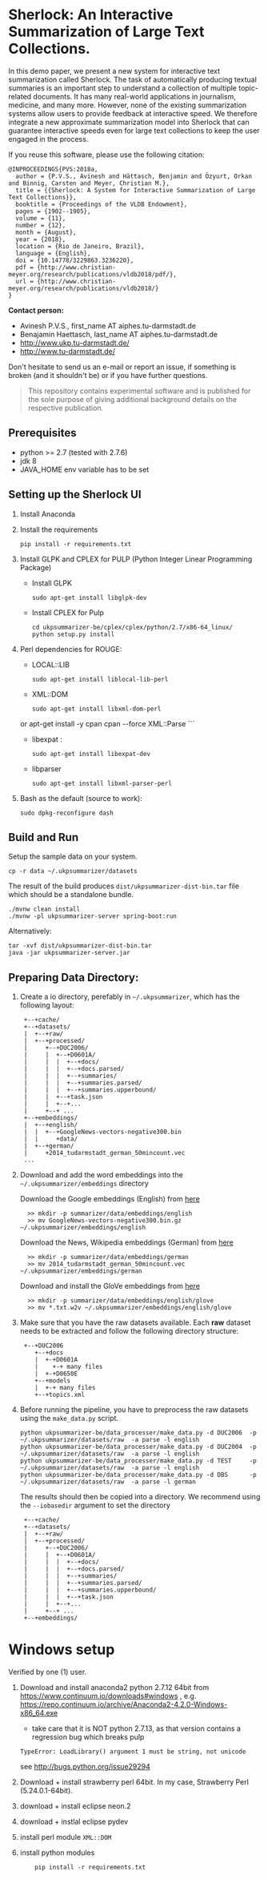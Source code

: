 # Sherlock: An Interactive Summarization of Large Text Collections.

In this demo paper, we present a new system for interactive text summarization called Sherlock. The task of automatically producing textual summaries is an important step to understand a collection of multiple topic-related documents. It has many real-world applications in journalism, medicine, and many more. However, none of the existing summarization systems allow users to provide feedback at interactive speed. We therefore integrate a new approximate summarization model into Sherlock that can guarantee interactive speeds even for large text collections to keep the user engaged in the process.

If you reuse this software, please use the following citation:

```
@INPROCEEDINGS{PVS:2018a, 
  author = {P.V.S., Avinesh and Hättasch, Benjamin and Özyurt, Orkan and Binnig, Carsten and Meyer, Christian M.}, 
  title = {{Sherlock: A System for Interactive Summarization of Large Text Collections}}, 
  booktitle = {Proceedings of the VLDB Endowment}, 
  pages = {1902--1905}, 
  volume = {11}, 
  number = {12}, 
  month = {August}, 
  year = {2018}, 
  location = {Rio de Janeiro, Brazil}, 
  language = {English}, 
  doi = {10.14778/3229863.3236220}, 
  pdf = {http://www.christian-meyer.org/research/publications/vldb2018/pdf/}, 
  url = {http://www.christian-meyer.org/research/publications/vldb2018/} 
} 
```

**Contact person:**
* Avinesh P.V.S., first_name AT aiphes.tu-darmstadt.de
* Benajamin Haettasch, last_name AT aiphes.tu-darmstadt.de
* http://www.ukp.tu-darmstadt.de/
* http://www.tu-darmstadt.de/

Don't hesitate to send us an e-mail or report an issue, if something is broken (and it shouldn't be) or if you have further questions.

> This repository contains experimental software and is published for the sole purpose of giving additional background details on the respective publication.


Prerequisites
-------------

* python >= 2.7 (tested with 2.7.6)
* jdk 8
* JAVA_HOME env variable has to be set

## Setting up the Sherlock UI 

1. Install Anaconda

2. Install the requirements
    ```
    pip install -r requirements.txt
    ```
    
3. Install GLPK and CPLEX for PULP (Python Integer Linear Programming Package)
    - Install GLPK
        ```
        sudo apt-get install libglpk-dev
        ```
    - Install CPLEX for Pulp
        ```
        cd ukpsummarizer-be/cplex/cplex/python/2.7/x86-64_linux/
        python setup.py install 
        ```
4. Perl dependencies for ROUGE:
    - LOCAL::LIB 
        ```
        sudo apt-get install liblocal-lib-perl
        ``` 
    - XML::DOM 
        ``` 
        sudo apt-get install libxml-dom-perl
	or
	apt-get install -y cpan
	cpan --force XML::Parse
        ```
    - libexpat :
        ``` 
        sudo apt-get install libexpat-dev
        ```
    - libparser
        ``` 
        sudo apt-get install libxml-parser-perl
        ```

5. Bash as the default (source to work):
    ```
    sudo dpkg-reconfigure dash
    ```
    

Build and Run
-------------

Setup the sample data on your system.
```
cp -r data ~/.ukpsummarizer/datasets
```

The result of the build produces `dist/ukpsummarizer-dist-bin.tar` file which should be a standalone bundle.
```
./mvnw clean install
./mvnw -pl ukpsummarizer-server spring-boot:run
```
Alternatively:
```
tar -xvf dist/ukpsummarizer-dist-bin.tar
java -jar ukpsummarizer-server.jar
```  


Preparing Data Directory:
------------------------
1. Create a io directory, perefably in `~/.ukpsummarizer`, which has the following layout:

        +--+cache/
        +--+datasets/
        |  +--+raw/
        |  +--+processed/
        |     +--+DUC2006/
        |     |  +--+D0601A/
        |     |  |  +--+docs/
        |     |  |  +--+docs.parsed/
        |     |  |  +--+summaries/
        |     |  |  +--+summaries.parsed/
        |     |  |  +--+summaries.upperbound/
        |     |  +--+task.json
        |     |  +--+...
        |     +--+ ...
        +--+embeddings/
        |  +--+english/
        |  |  +--+GoogleNews-vectors-negative300.bin
        |  |     +data/
        |  +--+german/
        |     +2014_tudarmstadt_german_50mincount.vec
        ...

2. Download and add the word embeddings into the `~/.ukpsummarizer/embeddings` directory

   Download the Google embeddings (English) from [here](https://drive.google.com/file/d/0B7XkCwpI5KDYNlNUTTlSS21pQmM/)

		 >> mkdir -p summarizer/data/embeddings/english
		 >> mv GoogleNews-vectors-negative300.bin.gz ~/.ukpsummarizer/embeddings/english
		 
   Download the News, Wikipedia embeddings (German) from [here](https://public.ukp.informatik.tu-darmstadt.de/reimers/2014_german_embeddings/2014_tudarmstadt_german_50mincount.vec)
	
		 >> mkdir -p summarizer/data/embeddings/german
		 >> mv 2014_tudarmstadt_german_50mincount.vec ~/.ukpsummarizer/embeddings/german

   Download and install the GloVe embeddings from [here](https://nlp.stanford.edu/projects/glove/)
	
		 >> mkdir -p summarizer/data/embeddings/english/glove
		 >> mv *.txt.w2v ~/.ukpsummarizer/embeddings/english/glove
 

3. Make sure that you have the raw datasets available. Each **raw** dataset needs to be extracted and follow the following directory structure:       

        +--+DUC2006
           +--+docs
           |  +-+D0601A
           |    +-+ many files
           |  +-+D0650E
           +--+models
           |  +-+ many files
           +--+topics.xml


4. Before running the pipeline, you have to preprocess the raw datasets using the `make_data.py` script. 
    
       python ukpsummarizer-be/data_processer/make_data.py -d DUC2006  -p ~/.ukpsummarizer/datasets/raw  -a parse -l english
       python ukpsummarizer-be/data_processer/make_data.py -d DUC2004  -p ~/.ukpsummarizer/datasets/raw  -a parse -l english
       python ukpsummarizer-be/data_processer/make_data.py -d TEST     -p ~/.ukpsummarizer/datasets/raw  -a parse -l english
       python ukpsummarizer-be/data_processer/make_data.py -d DBS      -p ~/.ukpsummarizer/datasets/raw  -a parse -l german

   The results should then be copied into a directory. We recommend using the `--iobasedir` argument to set the directory
 
        +--+cache/
        +--+datasets/
        |  +--+raw/
        |  +--+processed/
        |     +--+DUC2006/
        |     |  +--+D0601A/
        |     |  |  +--+docs/
        |     |  |  +--+docs.parsed/
        |     |  |  +--+summaries/
        |     |  |  +--+summaries.parsed/
        |     |  |  +--+summaries.upperbound/
        |     |  |  +--+task.json
        |     |  +--+...
        |     +--+ ...
        +--+embeddings/
 
Windows setup
=============

Verified by one (1) user.

1. Download and install anaconda2 python 2.7.12 64bit from https://www.continuum.io/downloads#windows , e.g. https://repo.continuum.io/archive/Anaconda2-4.2.0-Windows-x86_64.exe
   * take care that it is NOT python 2.7.13, as that version contains a regression bug which breaks pulp
    
    ``TypeError: LoadLibrary() argument 1 must be string, not unicode``
    
    see http://bugs.python.org/issue29294
    
2. Download + install strawberry perl 64bit. In my case, Strawberry Perl (5.24.0.1-64bit).
3. download + install eclipse neon.2
4. download + instlal eclipse pydev
5. install perl module `XML::DOM`
6. install python modules
    ```
	    pip install -r requirements.txt
    ```

